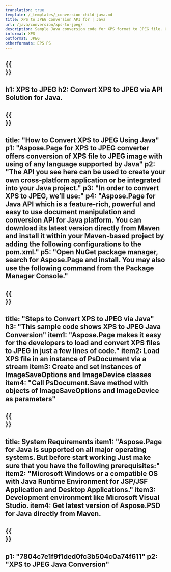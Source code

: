 ```yaml
---
translation: true
template: /_templates/_conversion-child-java.md
title: XPS to JPEG Conversion API for | Java
url: /java/conversion/xps-to-jpeg/ 
description: Sample Java conversion code for XPS format to JPEG file. Use this example code to convert XPS to JPEG within any Web or Desktop Java based application.
informat: XPS
outformat: JPEG
otherformats: EPS PS
---
```


{{<section banner>}}
---
h1: XPS to JPEG
h2: Convert XPS to JPEG via API Solution for Java.
---

{{<section overview>}}
---
title: "How to Convert XPS to JPEG Using Java"
p1: "Aspose.Page for XPS to JPEG converter offers conversion of XPS file to JPEG image with using of any language supported by Java"
p2: "The API you see here can be used to create your own cross-platform application or be integrated into your Java project."
p3: "In order to convert XPS to JPEG, we’ll use:"
p4: "Aspose.Page for Java API which is a feature-rich, powerful and easy to use document manipulation and conversion API for Java platform. You can download its latest version directly from Maven and install it within your Maven-based project by adding the following configurations to the pom.xml."
p5: "Open NuGet package manager, search for Aspose.Page and install. You may also use the following command from the Package Manager Console."
---

{{<section feature1>}}
---
title: "Steps to Convert XPS to JPEG via Java"
h3: "This sample code shows XPS to JPEG Java Conversion"
item1: "Aspose.Page makes it easy for the developers to load and convert XPS files to JPEG in just a few lines of code."
item2: Load XPS file in an instance of PsDocument via a stream
item3: Create and set instances of ImageSaveOptions and ImageDevice classes
item4: "Call PsDocument.Save method with objects of ImageSaveOptions and ImageDevice as parameters"
---

{{<section feature2>}}
---
title: System Requirements
item1: "Aspose.Page for Java is supported on all major operating systems. But before start working Just make sure that you have the following prerequisites:"
item2: "Microsoft Windows or a compatible OS with Java Runtime Environment for JSP/JSF Application and Desktop Applications."
item3: Development environment like Microsoft Visual Studio.
item4: Get latest version of Aspose.PSD for Java directly from Maven.
---

{{<section gist>}}
---
p1: "7804c7e1f9f1ded0fc3b504c0a74f611"
p2: "XPS to JPEG Java Conversion"
---
